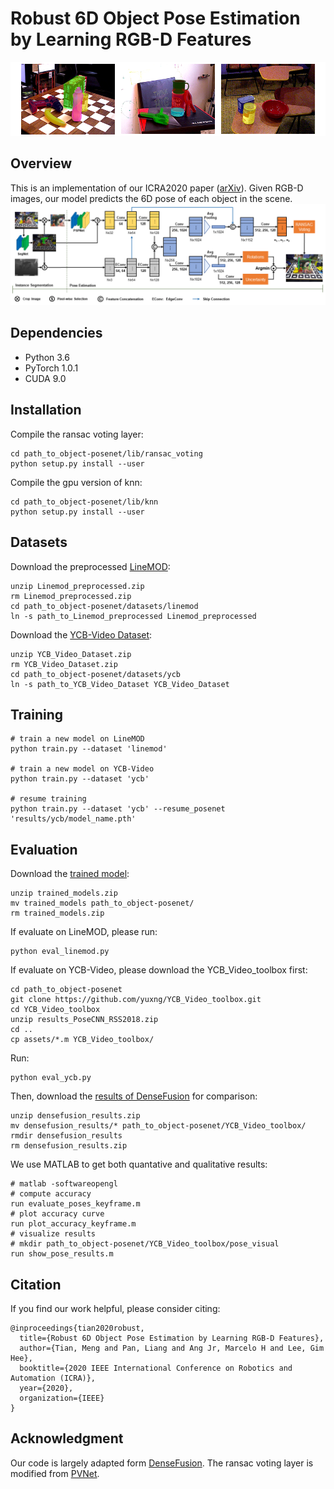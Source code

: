 # Robust 6D Object Pose Estimation by Learning RGB-D Features
![demo](assets/ycb_demo.png)

## Overview
This is an implementation of our ICRA2020 paper ([arXiv](http://arxiv.org/abs/2003.00188)). Given RGB-D images, our model predicts the 6D pose of each object in the scene.
![approach](assets/network.png)

## Dependencies
* Python 3.6
* PyTorch 1.0.1
* CUDA 9.0

## Installation
Compile the ransac voting layer:
```
cd path_to_object-posenet/lib/ransac_voting
python setup.py install --user
```
Compile the gpu version of knn:
```
cd path_to_object-posenet/lib/knn
python setup.py install --user
```

## Datasets
Download the preprocessed [LineMOD](https://drive.google.com/drive/folders/19ivHpaKm9dOrr12fzC8IDFczWRPFxho7):
```
unzip Linemod_preprocessed.zip
rm Linemod_preprocessed.zip
cd path_to_object-posenet/datasets/linemod
ln -s path_to_Linemod_preprocessed Linemod_preprocessed
```
Download the [YCB-Video Dataset](https://rse-lab.cs.washington.edu/projects/posecnn/):
```
unzip YCB_Video_Dataset.zip
rm YCB_Video_Dataset.zip
cd path_to_object-posenet/datasets/ycb
ln -s path_to_YCB_Video_Dataset YCB_Video_Dataset
```

## Training
```
# train a new model on LineMOD
python train.py --dataset 'linemod'

# train a new model on YCB-Video
python train.py --dataset 'ycb'

# resume training
python train.py --dataset 'ycb' --resume_posenet 'results/ycb/model_name.pth'
```

## Evaluation
Download the [trained model](https://drive.google.com/file/d/1YrEq9a7jU1xiWKE_AnyDIKceTRA0kTyT/view?usp=sharing):
```
unzip trained_models.zip
mv trained_models path_to_object-posenet/
rm trained_models.zip
```
If evaluate on LineMOD, please run:
```
python eval_linemod.py
```
If evaluate on YCB-Video, please download the YCB_Video_toolbox first:
```
cd path_to_object-posenet
git clone https://github.com/yuxng/YCB_Video_toolbox.git
cd YCB_Video_toolbox
unzip results_PoseCNN_RSS2018.zip
cd ..
cp assets/*.m YCB_Video_toolbox/
```
Run:
```
python eval_ycb.py
```
Then, download the [results of DenseFusion](https://drive.google.com/file/d/13AFspk91qCw0HJ7a6L_EpeTqILWHK6T0/view?usp=sharing) for comparison:
```
unzip densefusion_results.zip
mv densefusion_results/* path_to_object-posenet/YCB_Video_toolbox/
rmdir densefusion_results
rm densefusion_results.zip
```
We use MATLAB to get both quantative and qualitative results:
```
# matlab -softwareopengl
# compute accuracy
run evaluate_poses_keyframe.m
# plot accuracy curve
run plot_accuracy_keyframe.m
# visualize results
# mkdir path_to_object-posenet/YCB_Video_toolbox/pose_visual
run show_pose_results.m
```

## Citation
If you find our work helpful, please consider citing:
```
@inproceedings{tian2020robust,
  title={Robust 6D Object Pose Estimation by Learning RGB-D Features},
  author={Tian, Meng and Pan, Liang and Ang Jr, Marcelo H and Lee, Gim Hee},
  booktitle={2020 IEEE International Conference on Robotics and Automation (ICRA)},
  year={2020},
  organization={IEEE}
}
```

## Acknowledgment
Our code is largely adapted form [DenseFusion](https://github.com/j96w/DenseFusion). The ransac voting layer is modified from [PVNet](https://github.com/zju3dv/pvnet/tree/master/lib/ransac_voting_gpu_layer).
